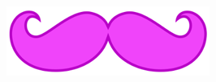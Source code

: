 <p align="center">
<img width="400px" src="https://raw.githubusercontent.com/FluxML/fluxml.github.io/master/poirot.png"/>
</p>
